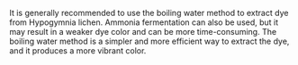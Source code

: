 It is generally recommended to use the boiling water method to extract dye from Hypogymnia lichen. Ammonia fermentation can also be used, but it may result in a weaker dye color and can be more time-consuming. The boiling water method is a simpler and more efficient way to extract the dye, and it produces a more vibrant color.